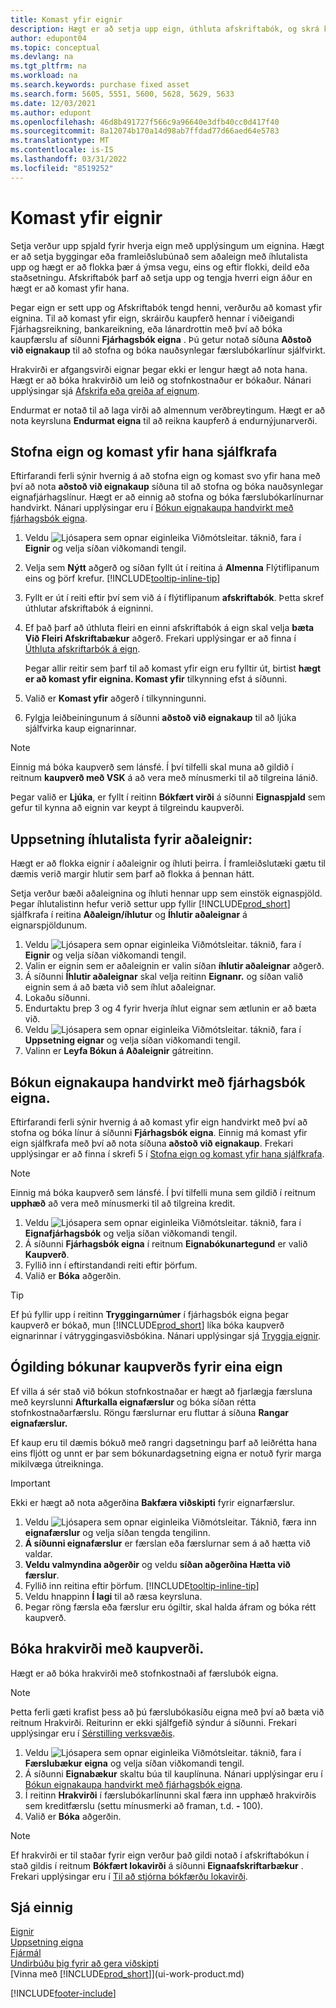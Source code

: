 ```yaml
---
title: Komast yfir eignir
description: Hægt er að setja upp eign, úthluta afskriftabók, og skrá kaupverð eignarinnar.
author: edupont04
ms.topic: conceptual
ms.devlang: na
ms.tgt_pltfrm: na
ms.workload: na
ms.search.keywords: purchase fixed asset
ms.search.form: 5605, 5551, 5600, 5628, 5629, 5633
ms.date: 12/03/2021
ms.author: edupont
ms.openlocfilehash: 46d8b491727f566c9a96640e3dfb40cc0d417f40
ms.sourcegitcommit: 8a12074b170a14d98ab7ffdad77d66aed64e5783
ms.translationtype: MT
ms.contentlocale: is-IS
ms.lasthandoff: 03/31/2022
ms.locfileid: "8519252"
---
```

# <a name="acquire-fixed-assets"></a>Komast yfir eignir
Setja verður upp spjald fyrir hverja eign með upplýsingum um eignina. Hægt er að setja byggingar eða framleiðslubúnað sem aðaleign með íhlutalista upp og hægt er að flokka þær á ýmsa vegu, eins og eftir flokki, deild eða staðsetningu. Afskriftabók þarf að setja upp og tengja hverri eign áður en hægt er að komast yfir hana.

Þegar eign er sett upp og Afskriftabók tengd henni, verðurðu að komast yfir eignina. Til að komast yfir eign, skráirðu kaupferð hennar í viðeigandi Fjárhagsreikning, bankareikning, eða lánardrottin með því að bóka kaupfærslu af síðunni **Fjárhagsbók eigna** . Þú getur notað síðuna **Aðstoð við eignakaup** til að stofna og bóka nauðsynlegar færslubókarlínur sjálfvirkt.

Hrakvirði er afgangsvirði eignar þegar ekki er lengur hægt að nota hana. Hægt er að bóka hrakvirðið um leið og stofnkostnaður er bókaður. Nánari upplýsingar sjá [Afskrifa eða greiða af eignum](fa-how-depreciate-amortize.md).

Endurmat er notað til að laga virði að almennum verðbreytingum. Hægt er að nota keyrsluna **Endurmat eigna** til að reikna kaupferð á endurnýjunarverði.

## <a name="to-create-a-fixed-asset-and-acquire-it-automatically"></a>Stofna eign og komast yfir hana sjálfkrafa
Eftirfarandi ferli sýnir hvernig á að stofna eign og komast svo yfir hana með því að nota **aðstoð við eignakaup** síðuna til að stofna og bóka nauðsynlegar eignafjárhagslínur. Hægt er að einnig að stofna og bóka færslubókarlínurnar handvirkt. Nánari upplýsingar eru í [Bókun eignakaupa handvirkt með fjárhagsbók eigna](fa-how-acquire.md#to-post-a-fixed-asset-acquisition-manually-with-the-fixed-asset-gl-journal).

1. Veldu ![Ljósapera sem opnar eiginleika Viðmótsleitar.](media/ui-search/search_small.png "Segðu mér hvað þú vilt gera") táknið, fara í **Eignir** og velja síðan viðkomandi tengil.  
2. Velja sem **Nýtt** aðgerð og síðan fyllt út í reitina á **Almenna** Flýtiflipanum eins og þörf krefur. [!INCLUDE[tooltip-inline-tip](includes/tooltip-inline-tip_md.md)]
3. Fyllt er út í reiti eftir því sem við á í flýtiflipanum **afskriftabók**. Þetta skref úthlutar afskriftabók á eigninni.  
4. Ef það þarf að úthluta fleiri en einni afskriftabók á eign skal velja **bæta Við Fleiri Afskriftabækur** aðgerð. Frekari upplýsingar er að finna í [Úthluta afskriftarbók á eign](fa-how-setup-depreciation.md#to-assign-a-depreciation-book-to-a-fixed-asset).

    Þegar allir reitir sem þarf til að komast yfir eign eru fylltir út, birtist **hægt er að komast yfir eignina. Komast yfir** tilkynning efst á síðunni.
5. Valið er **Komast yfir** aðgerð í tilkynningunni.
6. Fylgja leiðbeiningunum á síðunni **aðstoð við eignakaup** til að ljúka sjálfvirka kaup eignarinnar.

> [!NOTE]  
>   Einnig má bóka kaupverð sem lánsfé. Í því tilfelli skal muna að gildið í reitnum **kaupverð með VSK** á að vera með mínusmerki til að tilgreina lánið.

Þegar valið er **Ljúka**, er fyllt í reitinn **Bókfært virði** á síðunni **Eignaspjald** sem gefur til kynna að eignin var keypt á tilgreindu kaupverði.  

## <a name="to-set-up-a-component-list-for-a-main-asset"></a>Uppsetning íhlutalista fyrir aðaleignir:
Hægt er að flokka eignir í aðaleignir og íhluti þeirra. Í framleiðslutæki gætu til dæmis verið margir hlutir sem þarf að flokka á þennan hátt.  

Setja verður bæði aðaleignina og íhluti hennar upp sem einstök eignaspjöld. Þegar íhlutalistinn hefur verið settur upp fyllir [!INCLUDE[prod_short](includes/prod_short.md)] sjálfkrafa í reitina **Aðaleign/íhlutur** og **Íhlutir aðaleignar** á eignarspjöldunum.

1. Veldu ![Ljósapera sem opnar eiginleika Viðmótsleitar.](media/ui-search/search_small.png "Segðu mér hvað þú vilt gera") táknið, fara í **Eignir** og velja síðan viðkomandi tengil.
2. Valin er eignin sem er aðaleignin er valin síðan **íhlutir aðaleignar** aðgerð.
3. Á síðunni **Íhlutir aðaleignar** skal velja reitinn **Eignanr.** og síðan valið eignin sem á að bæta við sem íhlut aðaleignar.
4. Lokaðu síðunni.
5. Endurtaktu þrep 3 og 4 fyrir hverja íhlut eignar sem ætlunin er að bæta við.
6. Veldu ![Ljósapera sem opnar eiginleika Viðmótsleitar.](media/ui-search/search_small.png "Segðu mér hvað þú vilt gera") táknið, fara í **Uppsetning eignar** og velja síðan viðkomandi tengil.
7. Valinn er **Leyfa Bókun á Aðaleignir** gátreitinn.

## <a name="to-post-a-fixed-asset-acquisition-manually-with-the-fixed-asset-gl-journal"></a>Bókun eignakaupa handvirkt með fjárhagsbók eigna.
Eftirfarandi ferli sýnir hvernig á að komast yfir eign handvirkt með því að stofna og bóka línur á síðunni **Fjárhagsbók eigna**. Einnig má komast yfir eign sjálfkrafa með því að nota síðuna **aðstoð við eignakaup**. Frekari upplýsingar er að finna í skrefi 5 í [Stofna eign og komast yfir hana sjálfkrafa](fa-how-acquire.md#to-create-a-fixed-asset-and-acquire-it-automatically).

> [!NOTE]  
>   Einnig má bóka kaupverð sem lánsfé. Í því tilfelli muna sem gildið í reitnum **upphæð** að vera með mínusmerki til að tilgreina kredit.

1. Veldu ![Ljósapera sem opnar eiginleika Viðmótsleitar.](media/ui-search/search_small.png "Segðu mér hvað þú vilt gera") táknið, fara í **Eignafjárhagsbók** og velja síðan viðkomandi tengil.
2. Á síðunni **Fjárhagsbók eigna** í reitnum **Eignabókunartegund** er valið **Kaupverð**.
3. Fyllið inn í eftirstandandi reiti eftir þörfum.
4. Valið er **Bóka** aðgerðin.  

> [!TIP]  
>   Ef þú fyllir upp í reitinn **Tryggingarnúmer** í fjárhagsbók eigna þegar kaupverð er bókað, mun [!INCLUDE[prod_short](includes/prod_short.md)] líka bóka kaupverð eignarinnar í vátryggingasviðsbókina. Nánari upplýsingar sjá [Tryggja eignir](fa-how-insure.md).

## <a name="to-cancel-an-acquisition-cost-posting-for-one-fixed-asset"></a>Ógilding bókunar kaupverðs fyrir eina eign
Ef villa á sér stað við bókun stofnkostnaðar er hægt að fjarlægja færsluna með keyrslunni **Afturkalla eignafærslur** og bóka síðan rétta stofnkostnaðarfærslu. Röngu færslurnar eru fluttar á síðuna **Rangar eignafærslur.**

Ef kaup eru til dæmis bókuð með rangri dagsetningu þarf að leiðrétta hana eins fljótt og unnt er þar sem bókunardagsetning eigna er notuð fyrir marga mikilvæga útreikninga.

> [!IMPORTANT]  
> Ekki er hægt að nota aðgerðina **Bakfæra viðskipti** fyrir eignarfærslur.

1. Veldu ![Ljósapera sem opnar eiginleika Viðmótsleitar.](media/ui-search/search_small.png "Segðu mér hvað þú vilt gera") Táknið, færa inn **eignafærslur** og velja síðan tengda tengilinn.  
2. **Á síðunni eignafærslur** er færslan eða færslurnar sem á að hætta við valdar.  
3. **Veldu valmyndina aðgerðir** og veldu **síðan aðgerðina Hætta við færslur**.
4. Fyllið inn reitina eftir þörfum. [!INCLUDE[tooltip-inline-tip](includes/tooltip-inline-tip_md.md)]
5. Veldu hnappinn **Í lagi** til að ræsa keyrsluna.
6. Þegar röng færsla eða færslur eru ógiltir, skal halda áfram og bóka rétt kaupverð.

## <a name="to-post-the-salvage-value-together-with-the-acquisition-cost"></a>Bóka hrakvirði með kaupverði.
Hægt er að bóka hrakvirði með stofnkostnaði af færslubók eigna.

> [!NOTE]
> Þetta ferli gæti krafist þess að þú færslubókasíðu eigna með því að bæta við reitnum Hrakvirði. Reiturinn er ekki sjálfgefið sýndur á síðunni. Frekari upplýsingar eru í [Sérstilling verksvæðis](ui-personalization-user.md).

1. Veldu ![Ljósapera sem opnar eiginleika Viðmótsleitar.](media/ui-search/search_small.png "Segðu mér hvað þú vilt gera") táknið, fara í **Færslubækur eigna** og velja síðan viðkomandi tengil.
2. Á síðunni **Eignabækur** skaltu búa til kauplínuna. Nánari upplýsingar eru í [Bókun eignakaupa handvirkt með fjárhagsbók eigna](fa-how-acquire.md#to-post-a-fixed-asset-acquisition-manually-with-the-fixed-asset-gl-journal).
3. Í reitinn **Hrakvirði** í færslubókarlínunni skal færa inn upphæð hrakvirðis sem kreditfærslu (settu mínusmerki að framan, t.d. **-** 100).
4. Valið er **Bóka** aðgerðin.

> [!NOTE]
> Ef hrakvirði er til staðar fyrir eign verður það gildi notað í afskriftabókun í stað gildis í reitnum **Bókfært lokavirði** á síðunni **Eignaafskriftarbækur** . Frekari upplýsingar eru í [Til að stjórna bókfærðu lokavirði](fa-how-depreciate-amortize.md#to-manage-the-ending-book-value).

## <a name="see-also"></a>Sjá einnig
[Eignir](fa-manage.md)  
[Uppsetning eigna](fa-setup.md)  
[Fjármál](finance.md)  
[Undirbúðu þig fyrir að gera viðskipti](ui-get-ready-business.md)  
[Vinna með [!INCLUDE[prod_short](includes/prod_short.md)]](ui-work-product.md)


[!INCLUDE[footer-include](includes/footer-banner.md)]